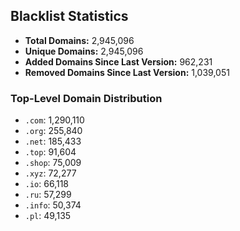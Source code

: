 ## Blacklist Statistics

- **Total Domains:** 2,945,096
- **Unique Domains:** 2,945,096
- **Added Domains Since Last Version:** 962,231
- **Removed Domains Since Last Version:** 1,039,051

### Top-Level Domain Distribution

-  `.com`: 1,290,110
-  `.org`: 255,840
-  `.net`: 185,433
-  `.top`: 91,604
-  `.shop`: 75,009
-  `.xyz`: 72,277
-  `.io`: 66,118
-  `.ru`: 57,299
-  `.info`: 50,374
-  `.pl`: 49,135

